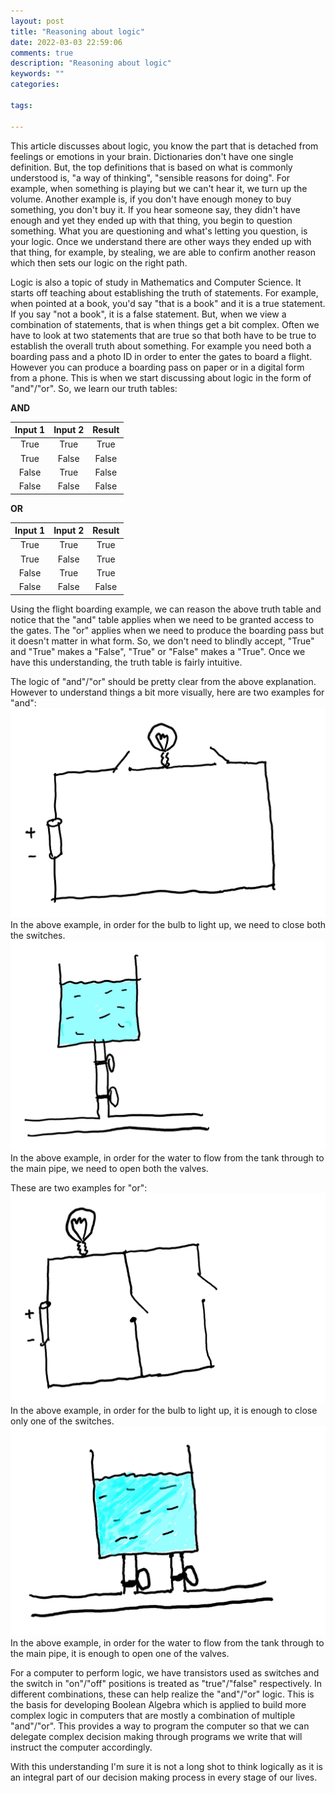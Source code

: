 ```yaml
---
layout: post
title: "Reasoning about logic"
date: 2022-03-03 22:59:06
comments: true
description: "Reasoning about logic"
keywords: ""
categories:

tags:

---
```

This article discusses about logic, you know the part that is detached from feelings or emotions in your brain. Dictionaries don't have one single definition. But, the top definitions that is based on what is commonly understood is, "a way of thinking", "sensible reasons for doing". For example, when something is playing but we can't hear it, we turn up the volume. Another example is, if you don't have enough money to buy something, you don't buy it. If you hear someone say, they didn't have enough and yet they ended up with that thing, you begin to question something. What you are questioning and what's letting you question, is your logic. Once we understand there are other ways they ended up with that thing, for example, by stealing, we are able to confirm another reason which then sets our logic on the right path.

Logic is also a topic of study in Mathematics and Computer Science. It starts off teaching about establishing the truth of statements. For example, when pointed at a book, you'd say "that is a book" and it is a true statement. If you say "not a book", it is a false statement. But, when we view a combination of statements, that is when things get a bit complex. Often we have to look at two statements that are true so that both have to be true to establish the overall truth about something. For example you need both a boarding pass and a photo ID in order to enter the gates to board a flight. However you can produce a boarding pass on paper or in a digital form from a phone. This is when we start discussing about logic in the form of "and"/"or". So, we learn our truth tables:

**AND**

|Input 1|Input 2|Result|
|:---:|:---:|:---:|
|True|True|True|
|True|False|False|
|False|True|False|
|False|False|False|

**OR**

|Input 1|Input 2|Result|
|:---:|:---:|:---:|
|True|True|True|
|True|False|True|
|False|True|True|
|False|False|False|

Using the flight boarding example, we can reason the above truth table and notice that the "and" table applies when we need to be granted access to the gates. The "or" applies when we need to produce the boarding pass but it doesn't matter in what form. So, we don't need to blindly accept, "True" and "True" makes a "False", "True" or "False" makes a "True". Once we have this understanding, the truth table is fairly intuitive.

The logic of "and"/"or" should be pretty clear from the above explanation. However to understand things a bit more visually, here are two examples for "and":
![Example1And](/images/logic/Example1And.jpg)
In the above example, in order for the bulb to light up, we need to close both the switches. 
![Example2And](/images/logic/Example2And.jpg)
In the above example, in order for the water to flow from the tank through to the main pipe, we need to open both the valves.

These are two examples for "or":
![Example1Or](/images/logic/Example1Or.jpg)
In the above example, in order for the bulb to light up, it is enough to close only one of the switches.
![Example2Or](/images/logic/Example2Or.jpg)
In the above example, in order for the water to flow from the tank through to the main pipe, it is enough to open one of the valves.

For a computer to perform logic, we have transistors used as switches and the switch in "on"/"off" positions is treated as "true"/"false" respectively. In different combinations, these can help realize the "and"/"or" logic. This is the basis for developing Boolean Algebra which is applied to build more complex logic in computers that are mostly a combination of multiple "and"/"or". This provides a way to program the computer so that we can delegate complex decision making through programs we write that will instruct the computer accordingly.

With this understanding I'm sure it is not a long shot to think logically as it is an integral part of our decision making process in every stage of our lives. 
